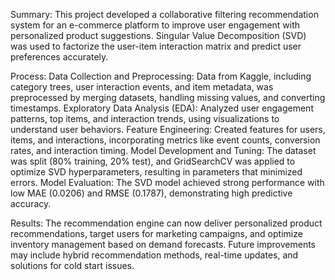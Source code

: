 Summary: This project developed a collaborative filtering recommendation system for an e-commerce platform to improve user engagement with personalized product suggestions. Singular Value Decomposition (SVD) was used to factorize the user-item interaction matrix and predict user preferences accurately.

Process:
Data Collection and Preprocessing: Data from Kaggle, including category trees, user interaction events, and item metadata, was preprocessed by merging datasets, handling missing values, and converting timestamps.
Exploratory Data Analysis (EDA): Analyzed user engagement patterns, top items, and interaction trends, using visualizations to understand user behaviors.
Feature Engineering: Created features for users, items, and interactions, incorporating metrics like event counts, conversion rates, and interaction timing.
Model Development and Tuning: The dataset was split (80% training, 20% test), and GridSearchCV was applied to optimize SVD hyperparameters, resulting in parameters that minimized errors.
Model Evaluation: The SVD model achieved strong performance with low MAE (0.0206) and RMSE (0.1787), demonstrating high predictive accuracy.


Results: The recommendation engine can now deliver personalized product recommendations, target users for marketing campaigns, and optimize inventory management based on demand forecasts. Future improvements may include hybrid recommendation methods, real-time updates, and solutions for cold start issues.







